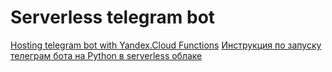 # Serverless telegram bot
[Hosting telegram bot with Yandex.Cloud Functions](https://cloud.yandex.ru/docs/functions/tutorials/telegram-bot-serverless)
[Инструкция по запуску телеграм бота на Python в serverless облаке](https://drive.google.com/file/d/1yQNpGiBXHZwKY1Jl3mQqX8uF2dP6JIuc/view?usp=sharing)
